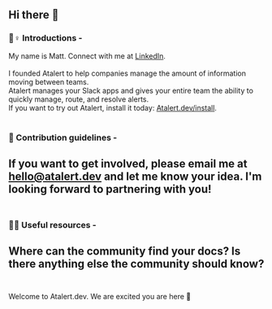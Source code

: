 ## Hi there 👋


### 🙋♀️ Introductions -<br>
My name is Matt. Connect with me at [LinkedIn](https://linkedin.com/in/matt-atadataco).<br><br>
I founded Atalert to help companies manage the amount of information moving between teams.<br> 
Atalert manages your Slack apps and gives your entire team the ability to quickly manage, route, and resolve alerts.<br>
If you want to try out Atalert, install it today: [Atalert.dev/install](https://link.atalert.dev/github-install).
<br><br>
### 🌈 Contribution guidelines - <br>
If you want to get involved, please email me at hello@atalert.dev and let me know your idea. I'm looking forward to partnering with you!<br>
<br>
---
### 👩‍💻 Useful resources - 
Where can the community find your docs? Is there anything else the community should know?<br><br>
---
Welcome to Atalert.dev. We are excited you are here 👋
